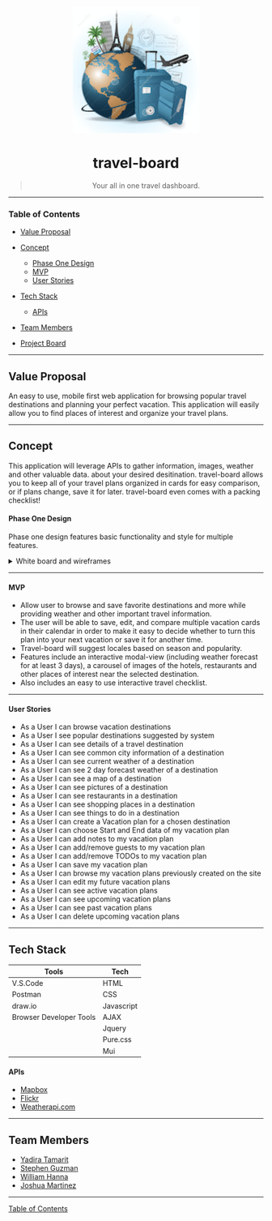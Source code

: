 <div align="center">
  <br>
  <img src="assets\images\readme-imgs\travel-board-logo.png" alt="travel-board logo" width="250">
  <br>

# travel-board

> Your all in one travel dashboard.
> <br>

</div>

---

### Table of Contents

- [Value Proposal](#value-proposal)

- [Concept](#concept)
  - [Phase One Design](#phase-one-design)
  - [MVP](#mvp)
  - [User Stories](#user-stories)
- [Tech Stack](#tech-stack)
  - [APIs](#apis)
- [Team Members](#team-members)
- [Project Board](https://github.com/CB-Group-6-Project-1/travel-board/projects/1 "To be Approved")

---

## Value Proposal

An easy to use, mobile first web application for browsing popular travel destinations and planning your perfect vacation. This application will easily allow you to find places of interest and organize your travel plans.

---

## Concept

This application will leverage APIs to gather information, images, weather and other valuable data. about your desired desitination. travel-board allows you to keep all of your travel plans organized in cards for easy comparison, or if plans change, save it for later. travel-board even comes with a packing checklist!

#### Phase One Design

Phase one design features basic functionality and style for multiple features.

<details>
<summary>White board and wireframes</summary>
<img src="assets\images\readme-imgs\whiteboard.png">
<img src="assets\images\readme-imgs\home-page.png">
<img src="assets\images\readme-imgs\city-page.png">
<img src="assets\images\readme-imgs\add-vacation-page.png">
<img src="assets\images\readme-imgs\vacation-calendar-page.png">
</details>

---

#### MVP

- Allow user to browse and save favorite destinations and more while providing weather and other important travel information.
- The user will be able to save, edit, and compare multiple vacation cards in their calendar in order to make it easy to decide whether to turn this plan into your next vacation or save it for another time.
- Travel-board will suggest locales based on season and popularity.
- Features include an interactive modal-view (including weather forecast for at least 3 days), a carousel of images of the hotels, restaurants and other places of interest near the selected destination.
- Also includes an easy to use interactive travel checklist.

---

#### User Stories

- As a User I can browse vacation destinations
- As a User I see popular destinations suggested by system
- As a User I can see details of a travel destination
- As a User I can see common city information of a destination
- As a User I can see current weather of a destination
- As a User I can see 2 day forecast weather of a destination
- As a User I can see a map of a destination
- As a User I can see pictures of a destination
- As a User I can see restaurants in a destination
- As a User I can see shopping places in a destination
- As a User I can see things to do in a destination
- As a User I can create a Vacation plan for a chosen destination
- As a User I can choose Start and End data of my vacation plan
- As a User I can add notes to my vacation plan
- As a User I can add/remove guests to my vacation plan
- As a User I can add/remove TODOs to my vacation plan
- As a User I can save my vacation plan
- As a User I can browse my vacation plans previously created on the site
- As a User I can edit my future vacation plans
- As a User I can see active vacation plans
- As a User I can see upcoming vacation plans
- As a User I can see past vacation plans
- As a User I can delete upcoming vacation plans

---

## Tech Stack

| Tools                   | Tech       |
| ----------------------- | ---------- |
| V.S.Code                | HTML       |
| Postman                 | CSS        |
| draw\.io                | Javascript |
| Browser Developer Tools | AJAX       |
|                         | Jquery     |
|                         | Pure.css   |
|                         | Mui        |

#### APIs

- [Mapbox](https://docs.mapbox.com/api/)
- [Flickr](https://www.flickr.com/services/api/)
- [Weatherapi.com](https://www.weatherapi.com/)

---

## Team Members

- [Yadira Tamarit](https://github.com/ystamaritq)
- [Stephen Guzman](https://github.com/steveo9219)
- [William Hanna](https://github.com/wrhcodecamp)
- [Joshua Martinez](https://github.com/JDMartinez1531)

---

[Table of Contents](#table-of-contents)
